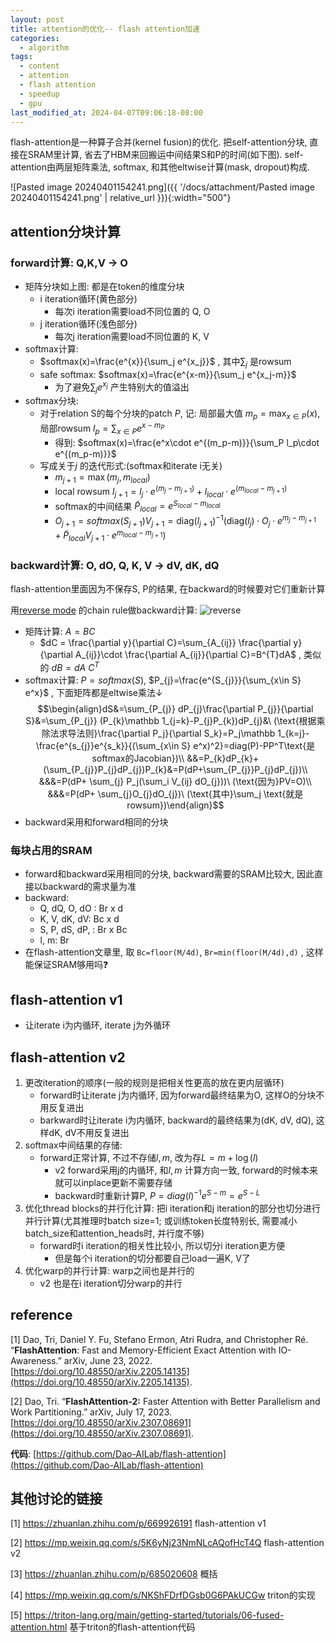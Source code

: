 ```yaml
---
layout: post
title: attention的优化-- flash attention加速
categories:
  - algorithm
tags:
  - content
  - attention
  - flash attention
  - speedup
  - gpu
last_modified_at: 2024-04-07T09:06:18-08:00
---
```

flash-attention是一种算子合并(kernel fusion)的优化. 把self-attention分块, 直接在SRAM里计算, 省去了HBM来回搬运中间结果S和P的时间(如下图).  self-attention由两层矩阵乘法, softmax, 和其他eltwise计算(mask, dropout)构成.

![Pasted image 20240401154241.png]({{ '/docs/attachment/Pasted image 20240401154241.png' | relative_url }}){:width="500"} 


## attention分块计算

### forward计算: Q,K,V -> O

- 矩阵分块如上图: 都是在token的维度分块
	-  i iteration循环(黄色部分)
		- 每次i iteration需要load不同位置的 Q, O
	- j iteration循环(浅色部分)
		- 每次j iteration需要load不同位置的 K, V
- softmax计算: 
	- $softmax(x)=\frac{e^{x}}{\sum_j e^{x_j}}$ , 其中$\sum_j$ 是rowsum
	- safe softmax:  $softmax(x)=\frac{e^{x-m}}{\sum_j e^{x_j-m}}$  
		- 为了避免$\sum_j e^{x_j}$ 产生特别大的值溢出
- softmax分块:
	- 对于relation S的每个分块的patch $P$, 记: 局部最大值 $m_p=\max_{x\in P}(x)$, 局部rowsum $l_p=\sum_{x\in P} e^{x-m_P}$
		- 得到: $softmax(x)=\frac{e^x\cdot e^{(m_p-m)}}{\sum_P l_p\cdot e^{(m_p-m)}}$  
	- 写成关于$j$ 的迭代形式:(softmax和iterate i无关)
		- $m_{j+1}=\max(m_j, m_{local})$ 
		- local rowsum $l_{j+1}=l_j\cdot e^{(m_j-m_{j+1})}+l_{local}\cdot e^{(m_{local}-m_{j+1})}$  
		- softmax的中间结果 $\tilde P_{local}=e^{S_{local}-m_{local}}$  
		- $O_{j+1}=softmax(S_{j+1})V_{j+1}=\text{diag}(l_{j+1})^{-1}(\text{diag}(l_j)\cdot O_j\cdot e^{m_j-m_{j+1}}+ \tilde P_{local}V_{j+1}\cdot e^{m_{local}-m_{j+1}})$  

### backward计算: O, dO, Q, K, V -> dV, dK, dQ

flash-attention里面因为不保存S, P的结果, 在backward的时候要对它们重新计算

用[reverse mode](https://en.wikipedia.org/wiki/Automatic_differentiation) 的chain rule做backward计算:  ![reverse](https://wikimedia.org/api/rest_v1/media/math/render/svg/e5986463d8b2e48d0da5233099bb97bc4ea89844) 
- 矩阵计算: $A=BC$ 
	- $dC = \frac{\partial y}{\partial C}=\sum_{A_{ij}} \frac{\partial y}{\partial A_{ij}}\cdot \frac{\partial A_{ij}}{\partial C}=B^{T}dA$ , 类似的 $dB=dA\ C^T$           
- softmax计算: $P=softmax(S)$, $P_{j}=\frac{e^{S_{j}}}{\sum_{x\in S} e^x}$  , 下面矩阵都是eltwise乘法$\downarrow$  $$\begin{align}dS&=\sum_{P_{j}} dP_{j}\frac{\partial P_{j}}{\partial S}&=\sum_{P_{j}} (P_{k}\mathbb 1_{j=k}-P_{j}P_{k})dP_{j}&\ (\text{根据乘除法求导法则}\frac{\partial P_j}{\partial S_k}=P_j\mathbb 1_{k=j}-\frac{e^{s_{j}}e^{s_k}}{(\sum_{x\in S} e^x)^2}=diag(P)-PP^T\text{是softmax的Jacobian})\\ &&=P_{k}dP_{k}+(\sum_{P_{j}}P_{j}dP_{j})P_{k}&=P(dP+\sum_{P_{j}}P_{j}dP_{j})\\ &&&=P(dP+ \sum_{j} P_j(\sum_i V_{ij} dO_{j}))\  (\text{因为}PV=O)\\ &&&=P(dP+ \sum_{j}O_{j}dO_{j})\ (\text{其中}\sum_j \text{就是rowsum})\end{align}$$           
- backward采用和forward相同的分块

### 每块占用的SRAM

- forward和backward采用相同的分块, backward需要的SRAM比较大, 因此直接以backward的需求量为准
- backward: 
	- Q, dQ, O, dO : Br x d
	- K, V, dK, dV: Bc x d
	- S, P, dS, dP,  : Br x Bc
	- l, m: Br
- 在flash-attention文章里, 取 `Bc=floor(M/4d)`, `Br=min(floor(M/4d),d)` , 这样能保证SRAM够用吗❓

## flash-attention v1

- 让iterate i为内循环, iterate j为外循环

## flash-attention v2

1. 更改iteration的顺序(一般的规则是把相关性更高的放在更内层循环)
	- forward时让iterate j为内循环, 因为forward最终结果为O, 这样O的分块不用反复进出
	- barkward时让iterate i为内循环, backward的最终结果为(dK, dV, dQ), 这样dK, dV不用反复进出
2. softmax中间结果的存储: 
	- forward正常计算, 不过不存储$l,m$, 改为存$L=m+\log (l)$ 
		- v2 forward采用j的内循环, 和$l, m$ 计算方向一致, forward的时候本来就可以inplace更新不需要存储
		- backward时重新计算P, $P=diag(l)^{-1}e^{S-m}=e^{S-L}$ 
3. 优化thread blocks的并行化计算: 把i iteration和j iteration的部分也切分进行并行计算(尤其推理时batch size=1; 或训练token长度特别长, 需要减小batch_size和attention_heads时, 并行度不够)
	- forward时i iteration的相关性比较小, 所以切分i iteration更方便
		- 但是每个i iteration的切分都要自己load一遍K, V了
4. 优化warp的并行计算: warp之间也是并行的
	- v2 也是在i iteration切分warp的并行
	



## reference 

[1] Dao, Tri, Daniel Y. Fu, Stefano Ermon, Atri Rudra, and Christopher Ré. “**FlashAttention**: Fast and Memory-Efficient Exact Attention with IO-Awareness.” arXiv, June 23, 2022. [https://doi.org/10.48550/arXiv.2205.14135](https://doi.org/10.48550/arXiv.2205.14135).

[2] Dao, Tri. “**FlashAttention-2:** Faster Attention with Better Parallelism and Work Partitioning.” arXiv, July 17, 2023. [https://doi.org/10.48550/arXiv.2307.08691](https://doi.org/10.48550/arXiv.2307.08691).

**代码**: [https://github.com/Dao-AILab/flash-attention](https://github.com/Dao-AILab/flash-attention)

## 其他讨论的链接

[1] https://zhuanlan.zhihu.com/p/669926191 flash-attention v1

[2] https://mp.weixin.qq.com/s/5K6yNj23NmNLcAQofHcT4Q flash-attention v2

[3] https://zhuanlan.zhihu.com/p/685020608 概括

[4] https://mp.weixin.qq.com/s/NKShFDrfDGsb0G6PAkUCGw triton的实现

[5] https://triton-lang.org/main/getting-started/tutorials/06-fused-attention.html  基于triton的flash-attention代码

